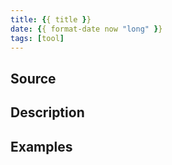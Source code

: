 ```yaml
---
title: {{ title }}
date: {{ format-date now "long" }}
tags: [tool]
---
```


## Source

## Description

## Examples
